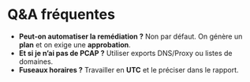 # Q&A fréquentes

- **Peut-on automatiser la remédiation ?** Non par défaut. On génère un **plan** et on exige une **approbation**.
- **Et si je n’ai pas de PCAP ?** Utiliser exports DNS/Proxy ou listes de domaines.
- **Fuseaux horaires ?** Travailler en **UTC** et le préciser dans le rapport.

